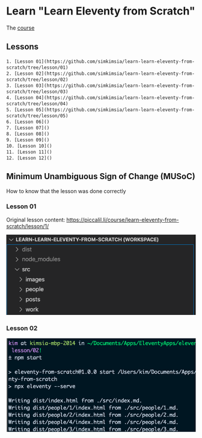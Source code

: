 # Learn "Learn Eleventy from Scratch"

The [course](https://piccalil.li/course/learn-eleventy-from-scratch/?campaign=YB0HOENA)

## Lessons

    1. [Lesson 01](https://github.com/simkimsia/learn-learn-eleventy-from-scratch/tree/lesson/01)
    2. [Lesson 02](https://github.com/simkimsia/learn-learn-eleventy-from-scratch/tree/lesson/02)
    3. [Lesson 03](https://github.com/simkimsia/learn-learn-eleventy-from-scratch/tree/lesson/03)
    4. [Lesson 04](https://github.com/simkimsia/learn-learn-eleventy-from-scratch/tree/lesson/04)
    5. [Lesson 05](https://github.com/simkimsia/learn-learn-eleventy-from-scratch/tree/lesson/05)
    6. [Lesson 06]()
    7. [Lesson 07]()
    8. [Lesson 08]()
    9. [Lesson 09]()
    10. [Lesson 10]()
    11. [Lesson 11]()
    12. [Lesson 12]()


## Minimum Unambiguous Sign of Change (MUSoC)

How to know that the lesson was done correctly

### Lesson 01

Original lesson content: https://piccalil.li/course/learn-eleventy-from-scratch/lesson/1/

![image-20201010231721360](README.assets/lesson-01-musoc.png)

### Lesson 02

![lesson-02-musoc](README.assets/lesson-02-musoc.png)



